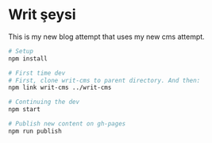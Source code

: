 # Writ şeysi

This is my new blog attempt that uses my new cms attempt.

```sh
# Setup
npm install

# First time dev
# First, clone writ-cms to parent directory. And then:
npm link writ-cms ../writ-cms

# Continuing the dev
npm start

# Publish new content on gh-pages
npm run publish
```
